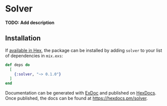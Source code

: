 # Solver

**TODO: Add description**

## Installation

If [available in Hex](https://hex.pm/docs/publish), the package can be installed
by adding `solver` to your list of dependencies in `mix.exs`:

```elixir
def deps do
  [
    {:solver, "~> 0.1.0"}
  ]
end
```

Documentation can be generated with [ExDoc](https://github.com/elixir-lang/ex_doc)
and published on [HexDocs](https://hexdocs.pm). Once published, the docs can
be found at <https://hexdocs.pm/solver>.

